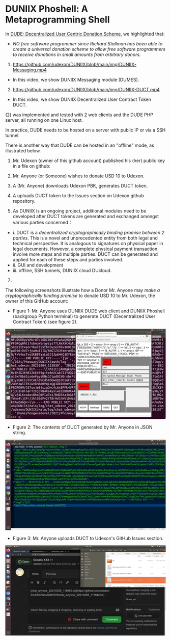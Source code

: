 # DUNIIX Phoshell: A Metaprogramming Shell

In [DUDE: Decentralized User Centric Donation Scheme](https://github.com/udexon/DUDE/blob/main/README.md), we highlighted that:

- _NO free software programmer since Richard Stallman has been able to create a universal donation scheme to allow free software programmers to receive donations in small amounts from arbitrary donors._

1. https://github.com/udexon/DUNIIX/blob/main/img/DUNIIX-Messaging.mp4
  - In this video, we show DUNIIX Messaging module (DUMES).

2. https://github.com/udexon/DUNIIX/blob/main/img/DUNIIX-DUCT.mp4
  - In this video, we show DUNIIX Decentralized User Contract Token DUCT.

(2) was implemented and tested with 2 web clients and the DUDE PHP server, all running on one Linux host.

In practice, DUDE needs to be hosted on a server with public IP or via a SSH tunnel.

There is another way that DUDE can be hosted in an "offline" mode, as illustrated below.

1. Mr. Udexon (owner of this github account) published his (her) public key in a file on github:

2. Mr. Anyone (or Someone) wishes to donate USD 10 to Udexon.

3. A (Mr. Anyone) downloads Udexon PBK, generates DUCT token.

4. A uploads DUCT token to the Issues section on Udexon github repository.
5. As DUNIIX is an ongoing project, additional modules need to be developed after DUCT tokens are generated and exchanged amongst various parties concerned：
- i. DUCT is a _decentralized cryptographically binding promise between 2 parties_. This is a novel and unprecedented entity from both legal and technical perspective. It is analogous to signatures on physical paper in legal documents. However, a complete physical payment transaction involve more steps and multiple parties. DUCT can be generated and applied for each of these steps and parties involved.
- ii. GUI and development
- iii. offline, SSH tunnels, DUNIIX cloud DUcloud.
7. 


The following screenshots illustrate how a Donor Mr. Anyone may _make a cryptographically binding promise_ to donate USD 10 to Mr. Udexon, the owner of this GitHub account:

- Figure 1: Mr. Anyone uses DUNIIX DUDE web client and DUNIIX Phoshell (backgroup Python terminal) to generate DUCT (Decentralized User Contract Token) (see figure 2).
<img src="https://github.com/udexon/DUNIIX/blob/main/img/DUNIIX_Phoshell.png" width=600>

- Figure 2: The contents of DUCT generated by Mr. Anyone in JSON string.
<img src="https://github.com/udexon/DUNIIX/blob/main/img/DUDE_DUCT.png" width=600>          

- Figure 3: Mr. Anyone uploads DUCT to Udexon's GitHub Issues section.
<img src="https://github.com/udexon/DUNIIX/blob/main/img/DUCT_github_issues.png" width=600>          


